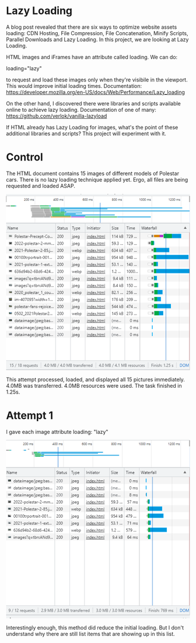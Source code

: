 # Lazy Loading

A blog post revealed that there are six ways to optimize website assets loading: CDN Hosting, File Compression, File Concatenation, Minify Scripts, Parallel Downloads and Lazy Loading. In this project, we are looking at Lazy Loading.

HTML images and iFrames have an attribute called loading. We can do:

loading="lazy"

to request and load these images only when they're visibile in the viewport. This would improve initial loading times. 
Documentation: https://developer.mozilla.org/en-US/docs/Web/Performance/Lazy_loading 


On the other hand, I discovered there were libraries and scripts available online to achieve lazy loading. 
Documentation of one of many: https://github.com/verlok/vanilla-lazyload

If HTML already has Lazy Loading for images, what's the point of these additional libraries and scripts? This project will experiment with it.

# Control
The HTML document contains 15 images of different models of Polestar cars. There is no lazy loading technique applied yet. Ergo, all files are being requested and loaded ASAP.

![Screenshot](attempt1.png)

This attempt processed, loaded, and displayed all 15 pictures immediately. 
4.0MB was transferred. 4.0MB resources were used. The task finished in 1.25s.

# Attempt 1
I gave each image attribute
loading: "lazy"

![Screenshot](attempt2.png)

Interestingly enough, this method did reduce the initial loading. 
But I don't understand why there are still list items that are showing up in this list. 